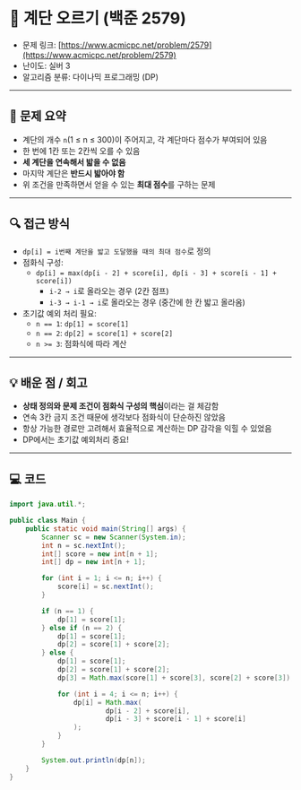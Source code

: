 # 📅 계단 오르기 (백준 2579)

- 문제 링크: [https://www.acmicpc.net/problem/2579](https://www.acmicpc.net/problem/2579)
- 난이도: 실버 3
- 알고리즘 분류: 다이나믹 프로그래밍 (DP)

---

## 📌 문제 요약

- 계단의 개수 `n`(1 ≤ n ≤ 300)이 주어지고, 각 계단마다 점수가 부여되어 있음
- 한 번에 1칸 또는 2칸씩 오를 수 있음
- **세 계단을 연속해서 밟을 수 없음**
- 마지막 계단은 **반드시 밟아야 함**
- 위 조건을 만족하면서 얻을 수 있는 **최대 점수**를 구하는 문제

---

## 🔍 접근 방식

- `dp[i] = i번째 계단을 밟고 도달했을 때의 최대 점수`로 정의
- 점화식 구성:
    - `dp[i] = max(dp[i - 2] + score[i], dp[i - 3] + score[i - 1] + score[i])`
        - `i-2 → i`로 올라오는 경우 (2칸 점프)
        - `i-3 → i-1 → i`로 올라오는 경우 (중간에 한 칸 밟고 올라옴)
- 초기값 예외 처리 필요:
    - `n == 1`: `dp[1] = score[1]`
    - `n == 2`: `dp[2] = score[1] + score[2]`
    - `n >= 3`: 점화식에 따라 계산

---

## 💡 배운 점 / 회고

- **상태 정의와 문제 조건이 점화식 구성의 핵심**이라는 걸 체감함
- 연속 3칸 금지 조건 때문에 생각보다 점화식이 단순하진 않았음
- 항상 가능한 경로만 고려해서 효율적으로 계산하는 DP 감각을 익힐 수 있었음
- DP에서는 초기값 예외처리 중요!

---

## 💻 코드

```java
import java.util.*;

public class Main {
    public static void main(String[] args) {
        Scanner sc = new Scanner(System.in);
        int n = sc.nextInt();
        int[] score = new int[n + 1];
        int[] dp = new int[n + 1];

        for (int i = 1; i <= n; i++) {
            score[i] = sc.nextInt();
        }

        if (n == 1) {
            dp[1] = score[1];
        } else if (n == 2) {
            dp[1] = score[1];
            dp[2] = score[1] + score[2];
        } else {
            dp[1] = score[1];
            dp[2] = score[1] + score[2];
            dp[3] = Math.max(score[1] + score[3], score[2] + score[3]);

            for (int i = 4; i <= n; i++) {
                dp[i] = Math.max(
                        dp[i - 2] + score[i],
                        dp[i - 3] + score[i - 1] + score[i]
                );
            }
        }

        System.out.println(dp[n]);
    }
}
